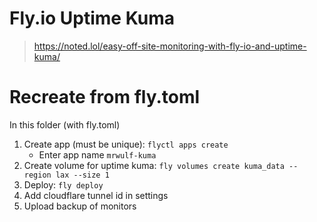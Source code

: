 # Fly.io Uptime Kuma

> https://noted.lol/easy-off-site-monitoring-with-fly-io-and-uptime-kuma/

# Recreate from fly.toml

In this folder (with fly.toml)

1. Create app (must be unique): `flyctl apps create`
    * Enter app name `mrwulf-kuma`
1. Create volume for uptime kuma: `fly volumes create kuma_data --region lax --size 1`
1. Deploy: `fly deploy`
1. Add cloudflare tunnel id in settings
1. Upload backup of monitors
